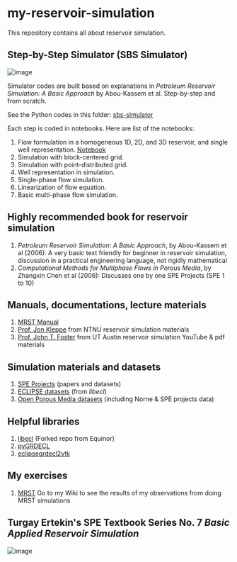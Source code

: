 # my-reservoir-simulation

This repository contains all about reservoir simulation. 

## Step-by-Step Simulator (SBS Simulator)

![image](https://user-images.githubusercontent.com/51282928/88214648-b5703300-cc84-11ea-820c-baf233353647.png)

Simulator codes are built based on explanations in *Petroleum Reservoir Simulation: A Basic Approach* by Abou-Kassem et al. Step-by-step and from scratch. 

See the Python codes in this folder: [sbs-simulator](https://github.com/yohanesnuwara/reservoir-simulation/sbs-simulator)

Each step is coded in notebooks. Here are list of the notebooks:

1. Flow formulation in a homogeneous 1D, 2D, and 3D reservoir, and single well representation. [Notebook](https://github.com/yohanesnuwara/reservoir-simulation/blob/master/sbs-simulator/reservoir_simulation_unit2.ipynb)
2. Simulation with block-centered grid. 
3. Simulation with point-distributed grid.
4. Well representation in simulation.
5. Single-phase flow simulation.
6. Linearization of flow equation.
7. Basic multi-phase flow simulation.

## Highly recommended book for reservoir simulation
1. *Petroleum Reservoir Simulation: A Basic Approach*, by Abou-Kassem et al (2006): A very basic text friendly for beginner in reservoir simulation, discussion in a practical engineering language, not rigidly mathematical
2. *Computational Methods for Multiphase Flows in Porous Media*, by Zhangxin Chen et al (2006): Discusses one by one SPE Projects (SPE 1 to 10)

## Manuals, documentations, lecture materials
1. [MRST Manual](https://www.sintef.no/contentassets/2551f5f85547478590ceca14bc13ad51/index.html)
2. [Prof. Jon Kleppe](http://www.ipt.ntnu.no/~kleppe/TPG4160/index.html) from NTNU reservoir simulation materials
3. [Prof. John T. Foster](https://www.youtube.com/channel/UCkCwNnLZnRoaHYFyKTdySDw) from UT Austin reservoir simulation YouTube & pdf materials

## Simulation materials and datasets
1. [SPE Projects](http://www.ipt.ntnu.no/~kleppe/pub/SPE-COMPARATIVE/) (papers and datasets)
2. [ECLIPSE datasets](https://github.com/yohanesnuwara/reservoir-simulation/tree/master/grdecl-datasets) (from *libecl*)
3. [Open Porous Media datasets](https://github.com/OPM/opm-data) (including Norne & SPE projects data)

## Helpful libraries
1. [libecl](https://github.com/yohanesnuwara/libecl) (Forked repo from Equinor)
2. [pyGRDECL](https://github.com/BinWang0213/PyGRDECL)
3. [eclipsegrdecl2vtk](https://github.com/mvanmoer/eclipsegrdecl2vtk)

## My exercises
1. [MRST](https://github.com/yohanesnuwara/reservoir-simulation/tree/master/mrst) Go to my Wiki to see the results of my observations from doing MRST simulations

## Turgay Ertekin's SPE Textbook Series No. 7 *Basic Applied Reservoir Simulation*

![image](https://user-images.githubusercontent.com/51282928/84474347-e38d4b00-acb4-11ea-8179-57558702461e.png)
